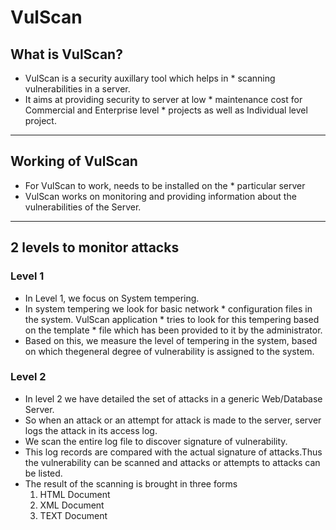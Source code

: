 # VulScan

## What is VulScan?
* VulScan is a security auxillary tool which helps in * scanning vulnerabilities in a server.
* It aims at providing security to server at low * maintenance cost for Commercial and Enterprise level * projects as well as Individual level project.

<hr/>

## Working of VulScan
* For VulScan to work, needs to be installed on the * particular server
* VulScan works on monitoring and providing information about the vulnerabilities of the Server.

<hr/>

## 2 levels to monitor attacks

### Level 1
* In Level 1, we focus on System tempering.
* In system tempering we look for basic network * configuration files in the system. VulScan application * tries to look for this tempering based on the template * file which has been provided to it by the administrator.
* Based on this, we measure the level of tempering in the system, based on which thegeneral degree of vulnerability is assigned to the system.

### Level 2
* In level 2 we have detailed the set of attacks in a generic Web/Database Server. 
* So when an attack or an attempt for attack is made to the server, server logs the attack in its access log.
* We scan the entire log file to discover signature of vulnerability.
* This log records are compared with the actual signature of attacks.Thus the vulnerability can be scanned and attacks or attempts to attacks can be listed.
* The result of the scanning is brought in three forms
    1. HTML Document
    2. XML Document
    3. TEXT Document







